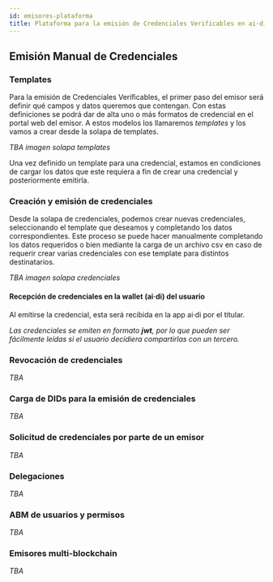 ```yaml
---
id: emisores-plataforma
title: Plataforma para la emisión de Credenciales Verificables en ai·di
---
```


## Emisión Manual de Credenciales
### Templates
Para la emisión de Credenciales Verificables, el primer paso del emisor será definir qué campos y datos queremos que contengan. Con estas definiciones se podrá dar de alta uno o más formatos de credencial en el portal web del emisor. A estos modelos los llamaremos *templates* y los vamos a crear desde la solapa de templates.

*TBA imagen solapa templates*

Una vez definido un template para una credencial, estamos en condiciones de cargar los datos que este requiera a fin de crear una credencial y posteriormente emitirla.

### Creación y emisión de credenciales
Desde la solapa de credenciales, podemos crear nuevas credenciales, seleccionando el template que deseamos y completando los datos correspondientes. Este proceso se puede hacer manualmente completando los datos requeridos o bien mediante la carga de un archivo csv en caso de requerir crear varias credenciales con ese template para distintos destinatarios.

*TBA imagen solapa credenciales*

#### Recepción de credenciales en la wallet (ai·di) del usuario
Al emitirse la credencial, esta será recibida en la app ai·di por el titular.

_Las credenciales se emiten en formato **jwt**, por lo que pueden ser fácilmente leídas si el usuario decidiera compartirlas con un tercero._

### Revocación de credenciales
*TBA*

### Carga de DIDs para la emisión de credenciales
*TBA*

### Solicitud de credenciales por parte de un emisor
*TBA*

### Delegaciones
*TBA*

### ABM de usuarios y permisos
*TBA*

### Emisores multi-blockchain
*TBA*
